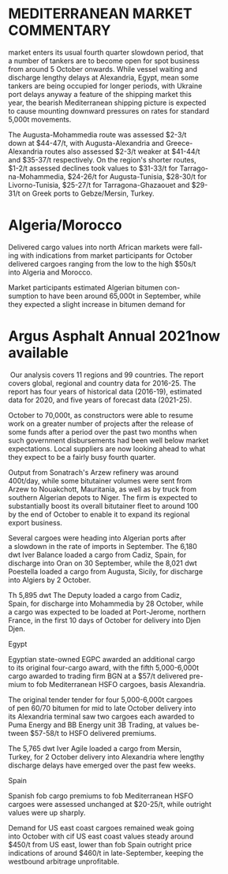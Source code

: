 MEDITERRANEAN MARKET COMMENTARY
===============================

 market enters its usual fourth quarter slowdown period, that  
a number of tankers are to become open for spot business  
from around 5 October onwards. While vessel waiting and  
discharge lengthy delays at Alexandria, Egypt, mean some  
tankers are being occupied for longer periods, with Ukraine  
port delays anyway a feature of the shipping market this  
year, the bearish Mediterranean shipping picture is expected  
to cause mounting downward pressures on rates for standard  
5,000t movements.

   
The Augusta\-Mohammedia route was assessed $2\-3/t  
down at $44\-47/t, with Augusta\-Alexandria and Greece\-  
Alexandria routes also assessed $2\-3/t weaker at $41\-44/t  
and $35\-37/t respectively. On the region's shorter routes,  
$1\-2/t assessed declines took values to $31\-33/t for Tarrago\-  
na\-Mohammedia, $24\-26/t for Augusta\-Tunisia, $28\-30/t for  
Livorno\-Tunisia, $25\-27/t for Tarragona\-Ghazaouet and $29\-  
31/t on Greek ports to Gebze/Mersin, Turkey.

 Algeria/Morocco
===============

   
Delivered cargo values into north African markets were fall\-  
ing with indications from market participants for October  
delivered cargoes ranging from the low to the high $50s/t  
into Algeria and Morocco.

   
Market participants estimated Algerian bitumen con\-  
sumption to have been around 65,000t in September, while  
they expected a slight increase in bitumen demand for

 Argus Asphalt Annual 2021now available
======================================

 ![]() Our analysis covers 11 regions and 99 countries. The report  
covers global, regional and country data for 2016\-25\. The  
report has four years of historical data (2016\-19\), estimated  
data for 2020, and five years of forecast data (2021\-25\).

   
October to 70,000t, as constructors were able to resume  
work on a greater number of projects after the release of  
some funds after a period over the past two months when  
such government disbursements had been well below market  
expectations. Local suppliers are now looking ahead to what  
they expect to be a fairly busy fourth quarter.

   
Output from Sonatrach's Arzew refinery was around  
400t/day, while some bitutainer volumes were sent from  
Arzew to Nouakchott, Mauritania, as well as by truck from  
southern Algerian depots to Niger. The firm is expected to  
substantially boost its overall bitutainer fleet to around 100  
by the end of October to enable it to expand its regional  
export business.

   
Several cargoes were heading into Algerian ports after  
a slowdown in the rate of imports in September. The 6,180  
dwt Iver Balance loaded a cargo from Cadiz, Spain, for  
discharge into Oran on 30 September, while the 8,021 dwt  
Poestella loaded a cargo from Augusta, Sicily, for discharge  
into Algiers by 2 October.

   
Th 5,895 dwt The Deputy loaded a cargo from Cadiz,  
Spain, for discharge into Mohammedia by 28 October, while  
a cargo was expected to be loaded at Port\-Jerome, northern  
France, in the first 10 days of October for delivery into Djen  
Djen.

 Egypt

   
Egyptian state\-owned EGPC awarded an additional cargo  
to its original four\-cargo award, with the fifth 5,000\-6,000t  
cargo awarded to trading firm BGN at a $57/t delivered pre\-  
mium to fob Mediterranean HSFO cargoes, basis Alexandria.

   
The original tender tender for four 5,000\-6,000t cargoes  
of pen 60/70 bitumen for mid to late October delivery into  
its Alexandria terminal saw two cargoes each awarded to  
Puma Energy and BB Energy unit 3B Trading, at values be\-  
tween $57\-58/t to HSFO delivered premiums.

   
The 5,765 dwt Iver Agile loaded a cargo from Mersin,  
Turkey, for 2 October delivery into Alexandria where lengthy  
discharge delays have emerged over the past few weeks.

 Spain

   
Spanish fob cargo premiums to fob Mediterranean HSFO  
cargoes were assessed unchanged at $20\-25/t, while outright  
values were up sharply.

   
Demand for US east coast cargoes remained weak going  
into October with cif US east coast values steady around  
$450/t from US east, lower than fob Spain outright price  
indications of around $460/t in late\-September, keeping the  
westbound arbitrage unprofitable.



